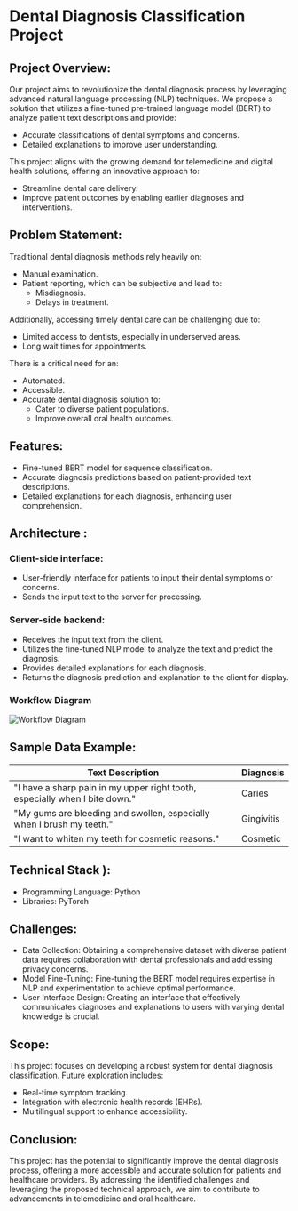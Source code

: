 # Dental Diagnosis Classification Project

## Project Overview:

Our project aims to revolutionize the dental diagnosis process by leveraging advanced natural language processing (NLP) techniques. We propose a solution that utilizes a fine-tuned pre-trained language model (BERT) to analyze patient text descriptions and provide:

- Accurate classifications of dental symptoms and concerns.
- Detailed explanations to improve user understanding.

This project aligns with the growing demand for telemedicine and digital health solutions, offering an innovative approach to:

- Streamline dental care delivery.
- Improve patient outcomes by enabling earlier diagnoses and interventions.

## Problem Statement:

Traditional dental diagnosis methods rely heavily on:

- Manual examination.
- Patient reporting, which can be subjective and lead to:
  - Misdiagnosis.
  - Delays in treatment.

Additionally, accessing timely dental care can be challenging due to:

- Limited access to dentists, especially in underserved areas.
- Long wait times for appointments.

There is a critical need for an:

- Automated.
- Accessible.
- Accurate dental diagnosis solution to:
  - Cater to diverse patient populations.
  - Improve overall oral health outcomes.

## Features:

- Fine-tuned BERT model for sequence classification.
- Accurate diagnosis predictions based on patient-provided text descriptions.
- Detailed explanations for each diagnosis, enhancing user comprehension.

## Architecture :

### Client-side interface:
- User-friendly interface for patients to input their dental symptoms or concerns.
- Sends the input text to the server for processing.

### Server-side backend:
- Receives the input text from the client.
- Utilizes the fine-tuned NLP model to analyze the text and predict the diagnosis.
- Provides detailed explanations for each diagnosis.
- Returns the diagnosis prediction and explanation to the client for display.

### Workflow Diagram
![Workflow Diagram](workflow_diagram.png)

## Sample Data Example:

| Text Description                                                     | Diagnosis   |
|----------------------------------------------------------------------|-------------|
| "I have a sharp pain in my upper right tooth, especially when I bite down." | Caries      |
| "My gums are bleeding and swollen, especially when I brush my teeth."      | Gingivitis  |
| "I want to whiten my teeth for cosmetic reasons."                          | Cosmetic    |

## Technical Stack ):

- Programming Language: Python 
- Libraries: PyTorch 

## Challenges:

- Data Collection: Obtaining a comprehensive dataset with diverse patient data requires collaboration with dental professionals and addressing privacy concerns.
- Model Fine-Tuning: Fine-tuning the BERT model requires expertise in NLP and experimentation to achieve optimal performance.
- User Interface Design: Creating an interface that effectively communicates diagnoses and explanations to users with varying dental knowledge is crucial.

## Scope:

This project focuses on developing a robust system for dental diagnosis classification. Future exploration includes:

- Real-time symptom tracking.
- Integration with electronic health records (EHRs).
- Multilingual support to enhance accessibility.

## Conclusion:

This project has the potential to significantly improve the dental diagnosis process, offering a more accessible and accurate solution for patients and healthcare providers. By addressing the identified challenges and leveraging the proposed technical approach, we aim to contribute to advancements in telemedicine and oral healthcare.

